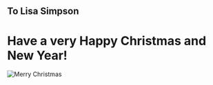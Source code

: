 ## To Lisa Simpson

# Have a very Happy Christmas and New Year! 

![Merry Christmas](https://images.unsplash.com/photo-1512389142860-9c449e58a543)